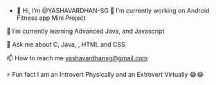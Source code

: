 - 👋 Hi, I’m @YASHAVARDHAN-SG
🔭 I’m currently working on Android Fitness app Mini Project

🌱 I’m currently learning Advanced Java,  and Javascript

💬 Ask me about C, Java, , HTML and CSS

📫 How to reach me yashavardhansg@gmail.com

⚡ Fun fact I am an Introvert Physically and an Extrovert Virtually 😂😂

<!---
YASHAVARDHAN-SG/YASHAVARDHAN-SG is a ✨ special ✨ repository because its `README.md` (this file) appears on your GitHub profile.
You can click the Preview link to take a look at your changes.
--->
